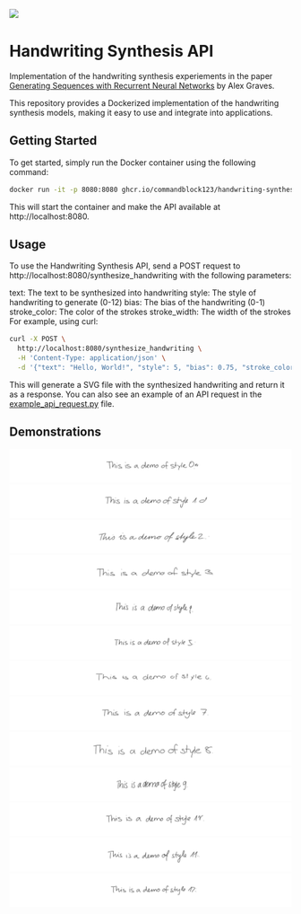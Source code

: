 ![](img/banner.svg)

# Handwriting Synthesis API

Implementation of the handwriting synthesis experiements in the paper <a href="https://arxiv.org/abs/1308.0850">Generating Sequences with Recurrent Neural Networks</a> by Alex Graves.

This repository provides a Dockerized implementation of the handwriting synthesis models, making it easy to use and integrate into applications.

## Getting Started

To get started, simply run the Docker container using the following command:
```bash
docker run -it -p 8080:8080 ghcr.io/commandblock123/handwriting-synthesis:v1.0.0 bash
```
This will start the container and make the API available at http://localhost:8080.

## Usage

To use the Handwriting Synthesis API, send a POST request to http://localhost:8080/synthesize_handwriting with the following parameters:

text: The text to be synthesized into handwriting
style: The style of handwriting to generate (0-12)
bias: The bias of the handwriting (0-1)
stroke_color: The color of the strokes
stroke_width: The width of the strokes
For example, using curl:

```bash
curl -X POST \
  http://localhost:8080/synthesize_handwriting \
  -H 'Content-Type: application/json' \
  -d '{"text": "Hello, World!", "style": 5, "bias": 0.75, "stroke_color": "black", "stroke_width": 1}'
```
This will generate a SVG file with the synthesized handwriting and return it as a response. You can also see an example of an API request in the [example_api_request.py](example_api_request.py) file.

## Demonstrations

![](img/style_0.svg)
![](img/style_1.svg)
![](img/style_2.svg)
![](img/style_3.svg)
![](img/style_4.svg)
![](img/style_5.svg)
![](img/style_6.svg)
![](img/style_7.svg)
![](img/style_8.svg)
![](img/style_9.svg)
![](img/style_10.svg)
![](img/style_11.svg)
![](img/style_12.svg)


